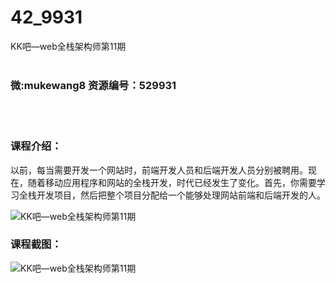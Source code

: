 # 42_9931
KK吧—web全栈架构师第11期
<br/></br>
<h3>微:mukewang8 资源编号：529931</h3>
<br/></br>
<h3>课程介绍：</h3>
<p>以前，每当需要开发一个网站时，前端开发人员和后端开发人员分别被聘用。现在，随着移动应用程序和网站的<a title="查看与 全栈 相关的文章" target="_blank">全栈</a>开发，时代已经发生了变化。首先，你需要学习<a title="查看与 全栈 相关的文章" target="_blank">全栈</a>开发项目，然后把整个项目分配给一个能够处理网站前端和后端开发的人。</p>
<p><img src="https://www.ko996.com/wp-content/uploads/img/2020/01/1-42-300x233.png" alt="KK吧—web全栈架构师第11期"></p>
<div class="info-desc">
<h3>课程截图：</h3>
<p><img src="https://www.ko996.com/wp-content/uploads/img/2020/01/11-44.png" alt="KK吧—web全栈架构师第11期"></p>
<p>&nbsp;</p>


			
</div>
